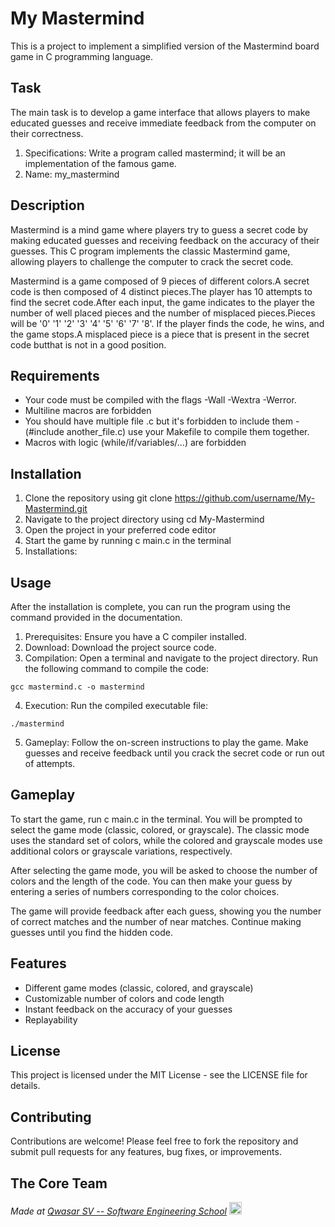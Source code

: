 # My Mastermind

This is a project to implement a simplified version of the Mastermind board game in C programming language.

## Task

The main task is to develop a game interface that allows players to make educated guesses and receive immediate feedback from the computer on their correctness.

1. Specifications: Write a program called mastermind; it will be an implementation of the famous game.
2. Name: my_mastermind

## Description

Mastermind is a mind game where players try to guess a secret code by making educated guesses and receiving feedback on the accuracy of their guesses. This C program implements the classic Mastermind game, allowing players to challenge the computer to crack the secret code.

Mastermind is a game composed of 9 pieces of different colors.A secret code is then composed of 4 distinct pieces.The player has 10 attempts to find the secret code.After each input, the game indicates to the player the number of well placed pieces and the number of misplaced pieces.Pieces will be '0' '1' '2' '3' '4' '5' '6' '7' '8'.
If the player finds the code, he wins, and the game stops.A misplaced piece is a piece that is present in the secret code butthat is not in a good position.

## Requirements

- Your code must be compiled with the flags -Wall -Wextra -Werror.
- Multiline macros are forbidden
- You should have multiple file .c but it's forbidden to include them - (#include another_file.c) use your Makefile to compile them together.
- Macros with logic (while/if/variables/...) are forbidden

## Installation

1. Clone the repository using git clone https://github.com/username/My-Mastermind.git
2. Navigate to the project directory using cd My-Mastermind
3. Open the project in your preferred code editor
4. Start the game by running c main.c in the terminal
5. Installations:

## Usage

After the installation is complete, you can run the program using the command provided in the documentation.

1. Prerequisites: Ensure you have a C compiler installed.
2. Download: Download the project source code.
3. Compilation: Open a terminal and navigate to the project directory. Run the following command to compile the code:

```
gcc mastermind.c -o mastermind
```

4. Execution: Run the compiled executable file:

```
./mastermind
```

5. Gameplay: Follow the on-screen instructions to play the game. Make guesses and receive feedback until you crack the secret code or run out of attempts.

## Gameplay

To start the game, run c main.c in the terminal. You will be prompted to select the game mode (classic, colored, or grayscale). The classic mode uses the standard set of colors, while the colored and grayscale modes use additional colors or grayscale variations, respectively.

After selecting the game mode, you will be asked to choose the number of colors and the length of the code. You can then make your guess by entering a series of numbers corresponding to the color choices.

The game will provide feedback after each guess, showing you the number of correct matches and the number of near matches. Continue making guesses until you find the hidden code.

## Features

- Different game modes (classic, colored, and grayscale)
- Customizable number of colors and code length
- Instant feedback on the accuracy of your guesses
- Replayability

## License

This project is licensed under the MIT License - see the LICENSE file for details.

## Contributing

Contributions are welcome! Please feel free to fork the repository and submit pull requests for any features, bug fixes, or improvements.

## The Core Team

<span><i>Made at <a href='https://qwasar.io'>Qwasar SV -- Software Engineering School</a></i></span>
<span><img alt="Qwasar SV -- Software Engineering School's Logo" src='https://storage.googleapis.com/qwasar-public/qwasar-logo_50x50.png' width='20px' /></span>

